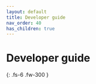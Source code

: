 ```yaml
---
layout: default
title: Developer guide
nav_order: 40
has_children: true
---
```


# Developer guide
 
{: .fs-6 .fw-300 }